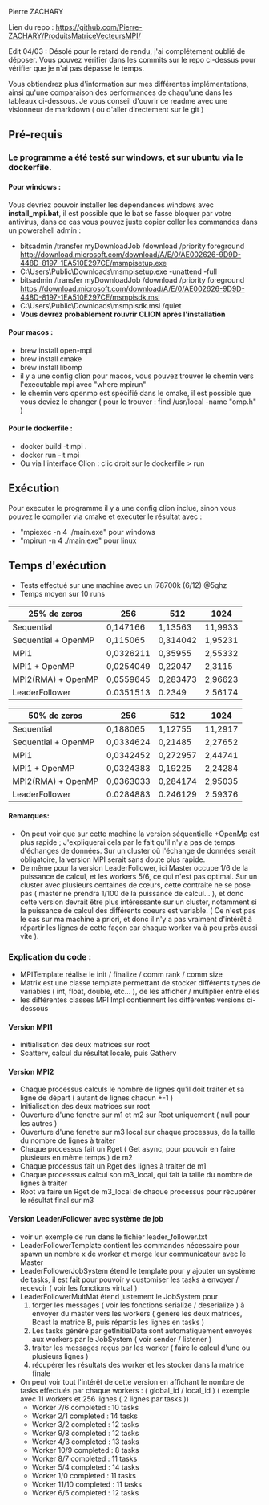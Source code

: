 Pierre ZACHARY

Lien du repo : https://github.com/Pierre-ZACHARY/ProduitsMatriceVecteursMPI/

Edit 04/03 : Désolé pour le retard de rendu, j'ai complétement oublié de déposer. Vous pouvez vérifier dans les commits sur le repo ci-dessus pour vérifier que je n'ai pas dépassé le temps. 

Vous obtiendrez plus d'information sur mes différentes implémentations, ainsi qu'une comparaison des performances de chaqu'une dans les tableaux ci-dessous. Je vous conseil d'ouvrir ce readme avec une visionneur de markdown ( ou d'aller directement sur le git )

## Pré-requis 

### Le programme a été testé sur windows, et sur ubuntu via le dockerfile.
#### Pour windows :
Vous devriez pouvoir installer les dépendances windows avec **install_mpi.bat**, il est possible que le bat se fasse bloquer par votre antivirus, dans ce cas vous pouvez juste copier coller les commandes dans un powershell admin :
- bitsadmin /transfer myDownloadJob /download /priority foreground http://download.microsoft.com/download/A/E/0/AE002626-9D9D-448D-8197-1EA510E297CE/msmpisetup.exe 
- C:\Users\Public\Downloads\msmpisetup.exe -unattend -full
- bitsadmin /transfer myDownloadJob /download /priority foreground https://download.microsoft.com/download/A/E/0/AE002626-9D9D-448D-8197-1EA510E297CE/msmpisdk.msi
- C:\Users\Public\Downloads\msmpisdk.msi /quiet
- **Vous devrez probablement rouvrir CLION après l'installation**

#### Pour macos : 
- brew install open-mpi
- brew install cmake
- brew install libomp
- il y a une config clion pour macos, vous pouvez trouver le chemin vers l'executable mpi avec "where mpirun"
- le chemin vers openmp est spécifié dans le cmake, il est possible que vous deviez le changer ( pour le trouver : find /usr/local -name "omp.h" )

#### Pour le dockerfile : 
- docker build -t mpi .
- docker run -it mpi
- Ou via l'interface Clion : clic droit sur le dockerfile > run

## Exécution
Pour executer le programme il y a une config clion inclue, sinon vous pouvez le compiler via cmake et executer le résultat avec :
- "mpiexec -n 4 ./main.exe" pour windows
- "mpirun -n 4 ./main.exe" pour linux

## Temps d'exécution
- Tests effectué sur une machine avec un i78700k (6/12) @5ghz
- Temps moyen sur 10 runs

| 25% de zeros        | 256       | 512      | 1024    |
|---------------------|-----------|----------|---------|
| Sequential          | 0,147166  | 1,13563  | 11,9933 |
| Sequential + OpenMP | 0,115065  | 0,314042 | 1,95231 |
| MPI1                | 0,0326211 | 0,35955  | 2,55332 |
| MPI1 + OpenMP       | 0,0254049 | 0,22047  | 2,3115  |
| MPI2(RMA) + OpenMP  | 0,0559645 | 0,283473 | 2,96623 |
| LeaderFollower      | 0.0351513 | 0.2349   | 2.56174 |

| 50% de zeros        | 256       | 512      | 1024    |
|---------------------|-----------|----------|---------|
| Sequential          | 0,188065  | 1,12755  | 11,2917 |
| Sequential + OpenMP | 0,0334624 | 0,21485  | 2,27652 |
| MPI1                | 0,0342452 | 0,272957 | 2,44741 |
| MPI1 + OpenMP       | 0,0324383 | 0,19225  | 2,24284 |
| MPI2(RMA) + OpenMP  | 0,0363033 | 0,284174 | 2,95035 |
| LeaderFollower      | 0.0284883 | 0.246129 | 2.59376 |

#### Remarques: 
- On peut voir que sur cette machine la version séquentielle +OpenMp est plus rapide ; J'expliquerai cela par le fait qu'il n'y a pas de temps d'échanges de données. Sur un cluster où l'échange de données serait obligatoire, la version MPI serait sans doute plus rapide.
- De même pour la version LeaderFollower, ici Master occupe 1/6 de la puissance de calcul, et les workers 5/6, ce qui n'est pas optimal. Sur un cluster avec plusieurs centaines de cœurs, cette contraite ne se pose pas ( master ne prendra 1/100 de la puissance de calcul... ), et donc cette version devrait être plus intéressante sur un cluster, notamment si la puissance de calcul des différents coeurs est variable. ( Ce n'est pas le cas sur ma machine à priori, et donc il n'y a pas vraiment d'intérêt à répartir les lignes de cette façon car chaque worker va à peu près aussi vite ).

### Explication du code : 
- MPITemplate réalise le init / finalize / comm rank / comm size 
- Matrix est une classe template permettant de stocker différents types de variables ( int, float, double, etc... ), de les afficher / multiplier entre elles
- les différentes classes MPI Impl contiennent les différentes versions ci-dessous

#### Version MPI1
- initialisation des deux matrices sur root
- Scatterv, calcul du résultat locale, puis Gatherv 

#### Version MPI2
- Chaque processus calculs le nombre de lignes qu'il doit traiter et sa ligne de départ ( autant de lignes chacun +-1 )
- Initialisation des deux matrices sur root
- Ouverture d'une fenetre sur m1 et m2 sur Root uniquement ( null pour les autres )
- Ouverture d'une fenetre sur m3 local sur chaque processus, de la taille du nombre de lignes à traiter
- Chaque processus fait un Rget ( Get async, pour pouvoir en faire plusieurs en même temps ) de m2
- Chaque processus fait un Rget des lignes à traiter de m1 
- Chaque processsus calcul son m3_local, qui fait la taille du nombre de lignes à traiter
- Root va faire un Rget de m3_local de chaque processus pour récupérer le résultat final sur m3

#### Version Leader/Follower avec système de job
- voir un exemple de run dans le fichier leader_follower.txt
- LeaderFollowerTemplate contient les commandes nécessaire pour spawn un nombre x de worker et merge leur communicateur avec le Master
- LeaderFollowerJobSystem étend le template pour y ajouter un système de tasks, il est fait pour pouvoir y customiser les tasks à envoyer / recevoir ( voir les fonctions virtual )
- LeaderFollowerMultMat étend justement le JobSystem pour 
  1) forger les messages ( voir les fonctions serialize / deserialize ) à envoyer du master vers les workers ( génère les deux matrices, Bcast la matrice B, puis répartis les lignes en tasks )
  2) Les tasks généré par getInitialData sont automatiquement envoyés aux workers par le JobSystem ( voir sender / listener )
  3) traiter les messages reçus par les worker ( faire le calcul d'une ou plusieurs lignes )
  4) récupérer les résultats des worker et les stocker dans la matrice finale 
- On peut voir tout l'intérêt de cette version en affichant le nombre de tasks effectués par chaque workers : ( global_id / local_id ) ( exemple avec 11 workers et 256 lignes ( 2 lignes par tasks ))
  - Worker 7/6 completed : 10 tasks
  - Worker 2/1 completed : 14 tasks
  - Worker 3/2 completed : 12 tasks
  - Worker 9/8 completed : 12 tasks
  - Worker 4/3 completed : 13 tasks
  - Worker 10/9 completed : 8 tasks
  - Worker 8/7 completed : 11 tasks
  - Worker 5/4 completed : 14 tasks
  - Worker 1/0 completed : 11 tasks
  - Worker 11/10 completed : 11 tasks
  - Worker 6/5 completed : 12 tasks 
